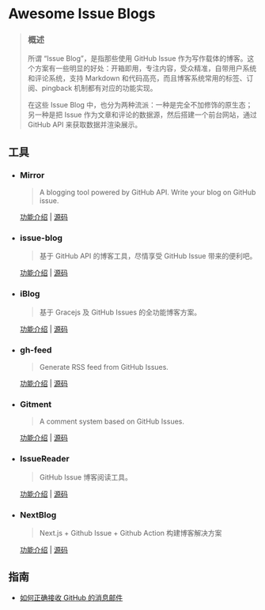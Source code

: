 # Awesome Issue Blogs

> ### 概述
> 
> 所谓 “Issue Blog”，是指那些使用 GitHub Issue 作为写作载体的博客。这个方案有一些明显的好处：开箱即用，专注内容，受众精准，自带用户系统和评论系统，支持 Markdown 和代码高亮，而且博客系统常用的标签、订阅、pingback 机制都有对应的功能实现。
> 
> 在这些 Issue Blog 中，也分为两种流派：一种是完全不加修饰的原生态；另一种是把 Issue 作为文章和评论的数据源，然后搭建一个前台网站，通过 GitHub API 来获取数据并渲染展示。


## 工具

* ### Mirror

	> A blogging tool powered by GitHub API. Write your blog on GitHub issue.

	[功能介绍](https://mirror.am0200.com/#/posts/11) | [源码](https://github.com/LoeiFy/Mirror)

* ### issue-blog

	> 基于 GitHub API 的博客工具，尽情享受 GitHub Issue 带来的便利吧。
	
	[功能介绍](https://ttop5.net/issue-blog/#/posts/35) | [源码](https://github.com/ttop5/issue-blog)

* ### iBlog

	> 基于 Gracejs 及 GitHub Issues 的全功能博客方案。

	[功能介绍](https://zhuanlan.zhihu.com/p/26198959) | [源码](https://github.com/xiongwilee/iblog)

* ### gh-feed

	> Generate RSS feed from GitHub Issues.
	
	[功能介绍](https://imsun.net/posts/gh-feed/) | [源码](https://github.com/imsun/gh-feed)

* ### Gitment

	> A comment system based on GitHub Issues.

	[功能介绍](https://imsun.net/posts/gitment-introduction/) | [源码](https://github.com/imsun/gitment)

* ### IssueReader

	> GitHub Issue 博客阅读工具。

	[功能介绍](https://github.com/IssueReader/IssueReader.github.io/issues/1) | [源码](https://github.com/IssueReader)
	
* ### NextBlog

	> Next.js + Github Issue + Github Action 构建博客解决方案

	[功能介绍](https://zhuanlan.zhihu.com/p/492269792) | [源码](https://github.com/giscafer/blog) 



## 指南

* [如何正确接收 GitHub 的消息邮件](https://github.com/cssmagic/blog/issues/49)
